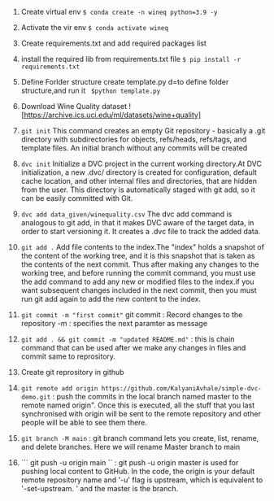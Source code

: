 1. Create virtual env
``` $ conda create -n wineq python=3.9 -y ```

2. Activate the vir env 
``` $ conda activate wineq ```

3. Create requirements.txt and add required packages list
4. install the required lib from requirements.txt file
``` $ pip install -r requirements.txt ```

4. Define Forlder structure 
create template.py d=to define folder structure,and run it 
``` $python template.py```

5. Download Wine Quality dataset 
![https://archive.ics.uci.edu/ml/datasets/wine+quality]

6. ``` git init ``` 
This command creates an empty Git repository - basically a .git directory with subdirectories for objects, refs/heads, refs/tags, and template files. An initial branch without any commits will be created


7. ``` dvc init ```
Initialize a DVC project in the current working directory.At DVC initialization, a new .dvc/ directory is created for configuration, default cache location, and other internal files and directories, that are hidden from the user. This directory is automatically staged with git add, so it can be easily committed with Git.

8. ``` dvc add data_given/winequality.csv ```
The dvc add command is analogous to git add, in that it makes DVC aware of the target data, in order to start versioning it. It creates a .dvc file to track the added data.

9. ``` git add . ```
Add file contents to the index.The "index" holds a snapshot of the content of the working tree, and it is this snapshot that is taken as the contents of the next commit. Thus after making any changes to the working tree, and before running the commit command, you must use the add command to add any new or modified files to the index.if you want subsequent changes included in the next commit, then you must run git add again to add the new content to the index.

10. ``` git commit -m "first commit" ```
git commit : Record changes to the repository
-m : specifies the next paramter as message 


11. ``` git add . && git commit -m "updated README.md" ``` : this is chain command that  can be used after we make any changes in files and commit same to reprository.

12. Create git reprository in github

13. ``` git remote add origin https://github.com/KalyaniAvhale/simple-dvc-demo.git ```
: push the commits in the local branch named master to the remote named origin". Once this is executed, all the stuff that you last synchronised with origin will be sent to the remote repository and other people will be able to see them there.

14. ``` git branch -M main ``` : 
git branch command lets you create, list, rename, and delete branches. Here we will rename Master branch to main 

15. ``` git push -u origin main `` : 
git push -u origin master is used for pushing local content to GitHub. In the code, the origin is your default remote repository name and '-u' flag is upstream, which is equivalent to '-set-upstream. ' and the master is the branch.


